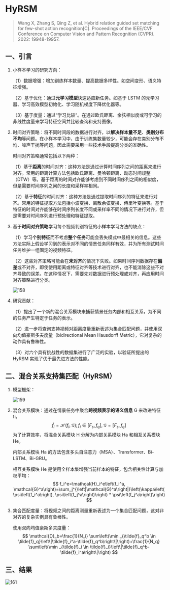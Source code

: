 # HyRSM

> Wang X, Zhang S, Qing Z, et al. Hybrid relation guided set matching for few-shot action recognition[C]. Proceedings of the IEEE/CVF Conference on Computer Vision and Pattern Recognition (CVPR). 2022: 19948-19957.

## 一、引言

1. 小样本学习的研究方向：

   （1）数据增强：增加训练样本数量、提高数据多样性。如空间变形、语义特征增强。

   （2）基于优化：通过**元学习模型**快速适应新任务。如基于 LSTM 的元学习器、学习高效模型初始化、学习随机梯度下降优化器等。

   （3）基于度量：通过“学习比较“。在通过欧氏距离、余弦相似度或可学习的非线性度量来学习特征空间并比较查询和支持图像。

2. 时间对齐策略：将不同时间段的数据进行对齐，以**解决样本量不足**、**类别分布不均**等问题。在小样本学习中，由于训练集数量较少，可能会存在类别分布不均、噪声干扰等问题，因此需要采用一些技术手段提高分类的准确性。

   时间对齐策略通常包括以下两种：

   （1）基于**距离**的时间对齐：这种方法是通过计算时间序列之间的距离来进行对齐。常用的距离计算方法包括欧氏距离、曼哈顿距离、动态时间规整（DTW）等。基于距离的时间对齐能够考虑到不同时间序列之间的相似度，但是需要时间序列之间的长度和采样率相同。

   （2）基于**特征**的时间对齐：这种方法是通过提取时间序列的特征来进行对齐。常用的特征提取方法包括小波变换、离散余弦变换、傅里叶变换等。基于特征的时间对齐能够在时间序列长度不同或采样率不同的情况下进行对齐，但是需要对时间序列进行预处理和特征提取。

3. 基于**时间对齐策略**学习每个视频判别特征的小样本学习方法的缺点：

   （1）学习**个别特征**而不考虑**整个任务**可能会丢失模式中最相关的信息。这些方法实际上假设学习到的表示对不同的情景任务同样有效，并为所有测试时间任务维护一组固定的视频特征。

   （2）这些对齐策略可能会在**未对齐**的情况下失败。如果时间序列数据存在**偏差**或不对齐，即使使用距离或特征对齐等技术进行对齐，也不能消除这些不对齐导致的误差。在这种情况下，需要先对数据进行预处理或对齐，再应用时间对齐策略进行分类。

   ![158](https://gitee.com/zhenyu-yang20/network-images/raw/master/158.png)

4. 研究贡献：

   （1）提出了一个新的混合关系模块来捕获情景任务内部和相互关系，为不同的任务产生特定于任务的表示。

   （2）进一步将查询支持视频对距离度量重新表述为集合匹配问题，并使用双向均值豪斯多夫度量（bidirectional Mean Hausdorff Metric），它对复杂的动作具有鲁棒性。

   （3）对六个具有挑战性的数据集进行了广泛的实验，以验证所提出的 HyRSM 实现了优于最先进方法的性能。

## 二、混合关系支持集匹配（HyRSM）

1. 模型框架：

   ![159](https://gitee.com/zhenyu-yang20/network-images/raw/master/159.png)

2. 混合关系模块：通过在情景任务中聚合**跨视频表示的语义信息** G 来改进特征 fi。
   $$
   \tilde{f}_i=\mathcal{H}\left(f_i, \mathcal{G}\right) ; f_i \in\left[F_s, f_q\right], \mathcal{G}=\left[F_s, f_q\right]
   $$
   为了计算效率，将混合关系模块 H 分解为内部关系模块 Ha 和相互关系模块 He。

   内部关系模块 Ha 的方法包含多头自注意力（MSA）、Transformer、Bi-LSTM、Bi-GRU。

   相互关系模块 He 是使用全样本集增强当前样本的特征，包含相关性计算与加权平均：
   $$
   f_i^e=\mathcal{H}_i^e\left(f_i^a, \mathcal{G}^a\right)=\sum_j^{\left|\mathcal{G}^a\right|}\left(\kappa\left(\psi\left(f_i^a\right), \psi\left(f_j^a\right)\right) * \psi\left(f_j^a\right)\right)
   $$

3. 集合匹配度量：将视频之间的距离测量重新表述为一个集合匹配问题，这对非对齐的复杂实例具有鲁棒性。

   使用双向均值豪斯多夫度量：
   $$
   \mathcal{D}_b=\frac{1}{N_i} \sum\left(\min _{\tilde{f}_q^b \in \tilde{f}_q}\left\|\tilde{f}_i^a-\tilde{f}_q^b\right\|\right)+\frac{1}{N_q} \sum\left(\min _{\tilde{f}_i \in \tilde{f}_i}\left\|\tilde{f}_q^b-\tilde{f}_i^a\right\|\right)
   $$

## 三、结果

![161](https://gitee.com/zhenyu-yang20/network-images/raw/master/161.png)